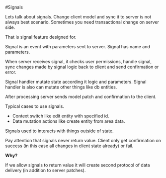 #Signals

Lets talk about signals. Change client model and sync it to server is not always best scenario. Sometimes you need transactional change on server side.

That is signal feature designed for.

Signal is an event with parameters sent to server. Signal has name and parameters.

When server receives signal, it checks user permissions, handle signal, sync changes made by signal logic back to client and send confirmation or error.

Signal handler mutate state according it logic and parameters. Signal handler is also can mutate other things like db entities.

After processing server sends model patch and confirmation to the client.

Typical cases to use signals.
- Context switch like edit entity with specified id.
- Data mutation actions like create entity from area data.

Signals used to interacts with things outside of state.

Pay attention that signals never return value. Client only get confirmation on success (in this case all changes in client state already) or fail.

**Why?**

If we allow signals to return value it will create second protocol of data delivery (in addition to server patches).

